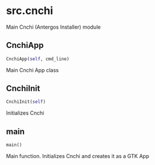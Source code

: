 <h1 id="src.cnchi">src.cnchi</h1>

Main Cnchi (Antergos Installer) module
<h2 id="src.cnchi.CnchiApp">CnchiApp</h2>

```python
CnchiApp(self, cmd_line)
```
Main Cnchi App class
<h2 id="src.cnchi.CnchiInit">CnchiInit</h2>

```python
CnchiInit(self)
```
Initializes Cnchi
<h2 id="src.cnchi.main">main</h2>

```python
main()
```
Main function. Initializes Cnchi and creates it as a GTK App

